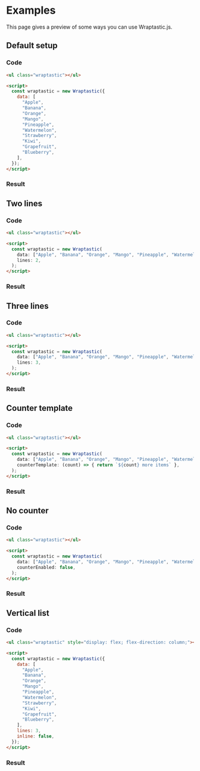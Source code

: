 <script setup lang="ts">
  import Wraptastic from "../lib/Wraptastic.ts";
  import { onMounted } from 'vue';
  onMounted(() => {
    new Wraptastic({
      data: ["Apple", "Banana", "Orange", "Mango", "Pineapple", "Watermelon", "Strawberry", "Kiwi", "Grapefruit", "Blueberry"]
    });
  })
</script>
# Examples

This page gives a preview of some ways you can use Wraptastic.js.

## Default setup

### Code

```html
<ul class="wraptastic"></ul>

<script>
  const wraptastic = new Wraptastic({
    data: [
      "Apple",
      "Banana",
      "Orange",
      "Mango",
      "Pineapple",
      "Watermelon",
      "Strawberry",
      "Kiwi",
      "Grapefruit",
      "Blueberry",
    ],
  });
</script>
```

### Result

<wraptastic-container>
  <ul class="wraptastic"></ul>
</wraptastic-container>

## Two lines

### Code

```html
<ul class="wraptastic"></ul>

<script>
  const wraptastic = new Wraptastic(
    data: ["Apple", "Banana", "Orange", "Mango", "Pineapple", "Watermelon", "Strawberry", "Kiwi", "Grapefruit", "Blueberry"],
    lines: 2,
  );
</script>
```

### Result

<wraptastic-container>
  <ul 
    class="wraptastic"
    data-wraptastic-lines="2"
  ></ul>
</wraptastic-container>

## Three lines

### Code

```html
<ul class="wraptastic"></ul>

<script>
  const wraptastic = new Wraptastic(
    data: ["Apple", "Banana", "Orange", "Mango", "Pineapple", "Watermelon", "Strawberry", "Kiwi", "Grapefruit", "Blueberry"],
    lines: 3,
  );
</script>
```

### Result

<wraptastic-container>
  <ul 
    class="wraptastic"
    data-wraptastic-lines="3"
  ></ul>
</wraptastic-container>

## Counter template

### Code

```html
<ul class="wraptastic"></ul>

<script>
  const wraptastic = new Wraptastic(
    data: ["Apple", "Banana", "Orange", "Mango", "Pineapple", "Watermelon", "Strawberry", "Kiwi", "Grapefruit", "Blueberry"],
    counterTemplate: (count) => { return `${count} more items` },
  );
</script>
```

### Result

<wraptastic-container>
  <ul 
    class="wraptastic"
    data-wraptastic-counter-template="{count} more items"
  ></ul>
</wraptastic-container>

## No counter

### Code

```html
<ul class="wraptastic"></ul>

<script>
  const wraptastic = new Wraptastic(
    data: ["Apple", "Banana", "Orange", "Mango", "Pineapple", "Watermelon", "Strawberry", "Kiwi", "Grapefruit", "Blueberry"],
    counterEnabled: false,
  );
</script>
```

### Result

<wraptastic-container>
  <ul 
    class="wraptastic"
    data-wraptastic-counter-enabled="false"
  ></ul>
</wraptastic-container>

## Vertical list

### Code

```html
<ul class="wraptastic" style="display: flex; flex-direction: column;"></ul>

<script>
  const wraptastic = new Wraptastic({
    data: [
      "Apple",
      "Banana",
      "Orange",
      "Mango",
      "Pineapple",
      "Watermelon",
      "Strawberry",
      "Kiwi",
      "Grapefruit",
      "Blueberry",
    ],
    lines: 3,
    inline: false,
  });
</script>
```

### Result

<wraptastic-container :animate="false" :animate-button="false">
  <ul 
    class="wraptastic"
    data-wraptastic-lines="3"
    data-wraptastic-inline="false"
    style="display: flex; flex-direction: column;"
  ></ul>
</wraptastic-container>
